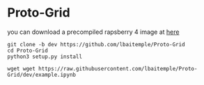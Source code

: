 # Proto-Grid

you can download a precompiled rapsberry 4 image at [here](https://tuprd-my.sharepoint.com/:u:/g/personal/lbai_temple_edu/EVeimMV3DPlHsbrTKleIrAkB77MN7kHFjBUbY7hZ0m7EDg?e=conPXL)


```
git clone -b dev https://github.com/lbaitemple/Proto-Grid
cd Proto-Grid
python3 setup.py install
```

```
wget wget https://raw.githubusercontent.com/lbaitemple/Proto-Grid/dev/example.ipynb
```
